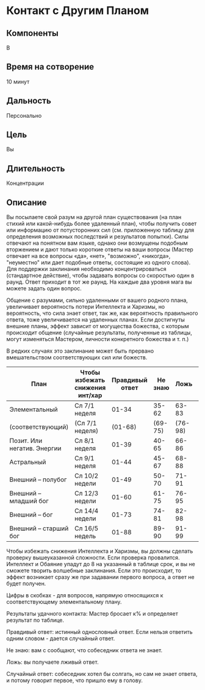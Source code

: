 # Контакт с Другим Планом

## Компоненты
В

## Время на сотворение
10 минут

## Дальность
Персонально

## Цель
Вы

## Длительность
Концентрации

## Описание
Вы посылаете свой разум на другой план существования (на план стихий или какой-нибудь более удаленный план), чтобы получить совет или информацию от потусторонних сил (см. приложенную таблицу для определения возможных последствий и результатов попытки). Силы отвечают на понятном вам языке, однако они возмущены подобным вторжением и дают только короткие ответы на ваши вопросы (Мастер отвечает на все вопросы «да», «нет», "возможно", «никогда», "неуместно" или дает подобные ответы, состоящие из одного слова). Для поддержки заклинания необходимо концентрироваться (стандартное действие), чтобы задавать вопросы со скоростью один в раунд. Ответ приходит в тот же раунд. На каждые два уровня мага вы можете задать один вопрос.

Общение с разумами, сильно удаленными от вашего родного плана, увеличивает вероятность потери Интеллекта и Харизмы, но вероятность, что сила знает ответ, так же, как вероятность правильного ответа, тоже увеличивается на удаленных планах. Если достигнуты внешние планы, эффект зависит от могущества божества, с которым происходит общение (случайные результаты, полученные из таблицы, могут изменяться Мастером, личности конкретного божества и т. п.)

В редких случаях это заклинание может быть прервано вмешательством соответствующих сил или божеств.

|План|Чтобы избежать снижения инт/хар|Правдивый ответ|Не знаю|Ложь|Случайный ответ|
|----|-------------------------------|---------------|-------|----|---------------|
|Элементальный|Сл 7/1 неделя|01-34|35-62|63-83|84-100|
|(соответствующий)|(Сл 7/1 неделя)|(01-68)|(69-75)|(76-98)|(99-100)|
|Позит. Или негатив. Энергии|Сл 8/1 неделя|01-39|40-65|66-86|87-100|
|Астральный|Сл 9/1 неделя|01-44|45-67|68-88|89-100|
|Внешний – полубог|Сл 10/2 недели|01-49|50-70|71-91|92-100|
|Внешний – младший бог|Сл 12/3 недели|01-60|61-75|76-95|96-100|
|Внешний – бог|Сл 14/4 недели|01-73|74-81|82-98|99-100|
|Внешний – старший бог|Сл 16/5 недель|01-88|89-90|91-99|100|

Чтобы избежать снижения Интеллекта и Харизмы, вы должны сделать проверку вышеуказанной сложности. Если проверка провалится. Интеллект и Обаяние упадут до 8 на указанный в таблице срок, и вы не сможете творить волшебные заклинания. Если это происходит, то эффект возникает сразу же при задавании первого вопроса, а ответ не будет получен.

Цифры в скобках - для вопросов, напрямую относящихся к соответствующему элементальному плану.

Результаты удачного контакта: Мастер бросает к% и определяет результат по таблице.

Правдивый ответ: истинный однословный ответ. Если нельзя ответить одним словом - дается случайный ответ.

Не знаю: вам с сообщают, что собеседник ответа не знает.

Ложь: вы получаете лживый ответ.

Случайный ответ: собеседник хотел бы солгать, но сам не знает ответа, и потому говорит первое, что пришло ему в голову.